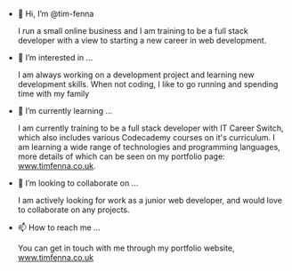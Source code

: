 - 👋 Hi, I’m @tim-fenna

  I run a small online business and I am training to be a full stack developer with a view to starting a new career in web development. 

- 👀 I’m interested in ...

  I am always working on a development project and learning new development skills. When not coding, I like to go running and spending time with my family

- 🌱 I’m currently learning ...

  I am currently training to be a full stack developer with IT Career Switch, which also includes various Codecademy courses on it's curriculum.
  I am learning a wide range of technologies and programming languages, more details of which can be seen on my portfolio page: www.timfenna.co.uk.

- 💞️ I’m looking to collaborate on ...

  I am actively looking for work as a junior web developer, and would love to collaborate on any projects. 

- 📫 How to reach me ...

  You can get in touch with me through my portfolio website, www.timfenna.co.uk
